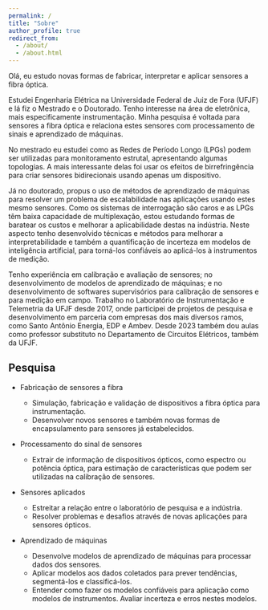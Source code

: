 ```yaml
---
permalink: /
title: "Sobre"
author_profile: true
redirect_from: 
  - /about/
  - /about.html
---
```


Olá, eu estudo novas formas de fabricar, interpretar e aplicar sensores a fibra óptica. 

Estudei Engenharia Elétrica na Universidade Federal de Juiz de Fora (UFJF) e lá fiz o Mestrado e o Doutorado. Tenho interesse na área de eletrônica, mais especificamente instrumentação. Minha pesquisa é voltada para sensores a fibra óptica e relaciona estes sensores com processamento de sinais e aprendizado de máquinas. 

No mestrado eu estudei como as Redes de Período Longo (LPGs) podem ser utilizadas para monitoramento estrutal, apresentando algumas topologias. A mais interessante delas foi usar os efeitos de birrefringência para criar sensores bidirecionais usando apenas um dispositivo. 

Já no doutorado, propus o uso de métodos de aprendizado de máquinas para resolver um problema de escalabilidade nas aplicações usando estes mesmo sensores. Como os sistemas de interrogação são caros e as LPGs têm baixa capacidade de multiplexação, estou estudando formas de baratear os custos e melhorar a aplicabilidade destas na indústria. Neste aspecto tenho desenvolvido técnicas e métodos para melhorar a interpretabilidade e também a quantificação de incerteza em modelos de inteligência artificial, para torná-los confiáveis ao aplicá-los à instrumentos de medição.

Tenho experiência em calibração e avaliação de sensores; no desenvolvimento de modelos de aprendizado de máquinas; e no desenvolvimento de softwares supervisórios para calibração de sensores e para medição em campo. Trabalho no Laboratório de Instrumentação e Telemetria da UFJF desde 2017, onde participei de projetos de pesquisa e desenvolvimento em parceria com empresas dos mais diversos ramos, como Santo Antônio Energia, EDP e Ambev. Desde 2023 também dou aulas como professor substituto no Departamento de Circuitos Elétricos, também da UFJF.

Pesquisa
---
* Fabricação de sensores a fibra
  * Simulação, fabricação e validação de dispositivos a fibra óptica para instrumentação. 
  * Desenvolver novos sensores e também novas formas de encapsulamento para sensores já estabelecidos. 

* Processamento do sinal de sensores
  * Extrair de informação de dispositivos ópticos, como espectro ou potência óptica, para estimação de características que podem ser utilizadas na calibração de sensores. 

* Sensores aplicados
  * Estreitar a relação entre o laboratório de pesquisa e a indústria. 
  * Resolver problemas e desafios através de novas aplicações para sensores ópticos.

* Aprendizado de máquinas
  * Desenvolve modelos de aprendizado de máquinas para processar dados dos sensores. 
  * Aplicar modelos aos dados coletados para prever tendências, segmentá-los e classificá-los. 
  * Entender como fazer os modelos confiáveis para aplicação como modelos de instrumentos. Avaliar incerteza e erros nestes modelos.